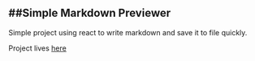 ##Simple Markdown Previewer
----
Simple project using react to write markdown and save it to file quickly.

Project lives [here](https://md-previewer.herokuapp.com/)